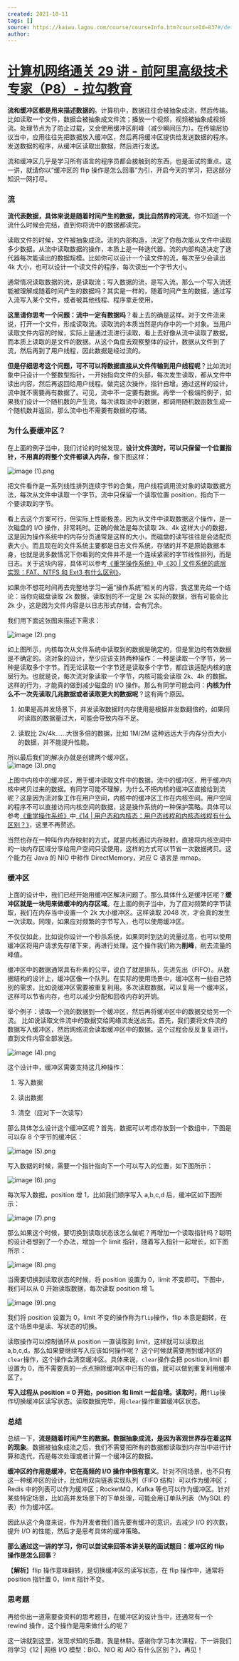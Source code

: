 ```yaml
---
created: 2021-10-11
tags: []
source: https://kaiwu.lagou.com/course/courseInfo.htm?courseId=837#/detail/pc?id=7263
author: 
---
```


# [计算机网络通关 29 讲 - 前阿里高级技术专家（P8）- 拉勾教育](https://kaiwu.lagou.com/course/courseInfo.htm?courseId=837#/detail/pc?id=7263)


**流和缓冲区都是用来描述数据的**。计算机中，数据往往会被抽象成流，然后传输。比如读取一个文件，数据会被抽象成文件流；播放一个视频，视频被抽象成视频流。处理节点为了防止过载，又会使用缓冲区削峰（减少瞬间压力）。在传输层协议当中，应用往往先把数据放入缓冲区，然后再将缓冲区提供给发送数据的程序。发送数据的程序，从缓冲区读取出数据，然后进行发送。

流和缓冲区几乎是学习所有语言的程序员都会接触到的东西，也是面试的重点。这一讲，就请你以“缓冲区的 flip 操作是怎么回事”为引，开启今天的学习，把这部分知识一网打尽。

### 流

**流代表数据，具体来说是随着时间产生的数据，类比自然界的河流**。你不知道一个流什么时候会完结，直到你将流中的数据都读完。

读取文件的时候，文件被抽象成流。流的内部构造，决定了你每次能从文件中读取多少数据。从流中读取数据的操作，本质上是一种迭代器。流的内部构造决定了迭代器每次能读出的数据规模。比如你可以设计一个读文件的流，每次至少会读出 4k 大小，也可以设计一个读文件的程序，每次读出一个字节大小。

通常情况读取数据的流，是读取流；写入数据的流，是写入流。那么一个写入流还能被理解成随着时间产生的数据吗？其实是一样的，随着时间产生的数据，通过写入流写入某个文件，或者被其他线程、程序拿走使用。

**这里请你思考一个问题：流中一定有数据吗**？看上去的确是这样。对于文件流来说，打开一个文件，形成读取流。读取流的本质当然是内存中的一个对象。当用户读取文件内容的时候，实际上是通过流进行读取，看上去好像从流中读取了数据，而本质上读取的是文件的数据。从这个角度去观察整体的设计，数据从文件到了流，然后再到了用户线程，因此数据是经过流的。

**但是仔细思考这个问题，可不可以将数据直接从文件传输到用户线程呢**？比如流对象中只设计一个整数型指针，一开始指向文件的头部，每次发生读取，都从文件中读出内容，然后再返回给用户线程。做完这次操作，指针自增。通过这样的设计，流中就不需要再有数据了。可见，流中不一定要有数据。再举一个极端的例子，如果我们设计一个随机数的产生流，每次读取流中的数据，都调用随机数函数生成一个随机数并返回，那么流中也不需要有数据的存储。

### 为什么要缓冲区？

在上面的例子当中，我们讨论的时候发现，**设计文件流时，可以只保留一个位置指针，不用真的将整个文件都读入内存**，像下图这样：

![image (1).png](https://s0.lgstatic.com/i/image6/M00/3F/41/CioPOWCc7EGAXTgYAAA-VYH_0W4280.png)

把文件看作是一系列线性排列连续字节的合集，用户线程调用流对象的读取数据方法，每次从文件中读取一个字节。流中只保留一个读取位置 position，指向下一个要读取的字节。

看上去这个方案可行，但实际上性能极差。因为从文件中读取数据这个操作，是一次磁盘的 I/O 操作，非常耗时。正确的做法是每次读取 2k、4k 这样大小的数据，这是因为操作系统中的内存分页通常是这样的大小，而磁盘的读写往往是会适配页表大小。而且现在的文件系统主要都是日志文件系统，存储的并不是原始数据本身，也就是说多数情况下你看到的文件并不是一个连续紧密的字节线性排列，而是日志。关于这块内容，具体可以参考[《重学操作系统》](https://shenceyun.lagou.com/t/Axo?fileGuid=xxQTRXtVcqtHK6j8)中[《30 | 文件系统的底层实现：FAT、NTFS 和 Ext3 有什么区别》](https://kaiwu.lagou.com/course/courseInfo.htm?courseId=478#/detail/pc?id=4640&fileGuid=xxQTRXtVcqtHK6j8)。

如果你不想花时间再去完整地学习一遍“操作系统”相关的内容，我这里先给一个结论：当你向磁盘读取 2k 数据，读取到的不一定是 2k 实际的数据，很有可能会比 2k 少，这是因为文件内容是以日志形式存储，会有冗余。

我们用下面这张图来描述下需求：

![image (2).png](https://s0.lgstatic.com/i/image6/M00/3F/38/Cgp9HWCc7EuAEXd-AABijDxq3f0281.png)

如上图所示，内核每次从文件系统中读取到的数据是确定的，但是里边的有效数据是不确定的。流对象的设计，至少应该支持两种操作：一种是读取一个字节，另一种是读取多个字节。而无论读取一个字节还是读取多个字节，都应该适配内核的底层行为。也就是说，每次流对象读取一个字节，内核可能会读取 2k、4k 的数据。这样的行为，才能真的做到减少磁盘的 I/O 操作。那么有同学可能会问：**内核为什么不一次先读取几兆数据或者读取更大的数据呢**？这有两个原因。

1.  如果是高并发场景下，并发读取数据时内存使用是根据并发数翻倍的，如果同时读取的数据量过大，可能会导致内存不足。
    
2.  读取比 2k/4k……大很多倍的数据，比如 1M/2M 这种远远大于内存分页大小的数据，并不能提升性能。
    

所以最后我们的解决办就是创建两个缓冲区。  
![image (3).png](https://s0.lgstatic.com/i/image6/M00/3F/41/CioPOWCc7FOAY74mAABunaVJG8c103.png)

上图中内核中的缓冲区，用于缓冲读取文件中的数据。流中的缓冲区，用于缓冲内核中拷贝过来的数据。有同学可能不理解，为什么不把内核的缓冲区直接给到流呢？这是因为流对象工作在用户空间，内核中的缓冲区工作在内核空间。用户空间的程序不可以直接访问内核空间的数据，这是操作系统的一种保护策略。具体可以参考[《重学操作系统》](https://shenceyun.lagou.com/t/Axo?fileGuid=xxQTRXtVcqtHK6j8)中[《14 | 用户态和内核态：用户态线程和内核态线程有什么区别？》](https://kaiwu.lagou.com/course/courseInfo.htm?courseId=478#/detail/pc?id=4621&fileGuid=xxQTRXtVcqtHK6j8)，这里不再赘述。

当然也存在一种叫作内存映射的方式，就是内核通过内存映射，直接将内核空间中的一块内存区域分享给用户空间只读使用，这样的方式可以节省一次数据拷贝。这个能力在 Java 的 NIO 中称作 DirectMemory，对应 C 语言是 mmap。

### 缓冲区

上面的设计中，我们已经开始用缓冲区解决问题了。那么具体什么是缓冲区呢？**缓冲区就是一块用来做缓冲的内存区域**。在上面的例子当中，为了应对频繁的字节读取，我们在内存当中设置一个 2k 大小缓冲区。这样读取 2048 次，才会真的发生一次读取。同理，如果应对频繁的字节写入，也可以使用缓冲区。

不仅仅如此，比如说你设计一个秒杀系统，如果同时到达的流量过高，也可以使用缓冲区将用户请求先存储下来，再进行处理。这个操作我们称为**削峰**，削去流量的峰值。

缓冲区中的数据通常具有朴素的公平，说白了就是排队，先进先出（FIFO）。从数据结构的设计上，缓冲区像一个队列。在实际的使用场景中，缓冲区有一些自己特别的需求，比如说缓冲区需要被重复利用。多次读取数据，可以复用一个缓冲区，这样可以节省内存，也可以减少分配和回收内存的开销。

举个例子：读取一个流的数据到一个缓冲区，然后再将缓冲区中的数据交给另一个流。 比如说读取文件流中的数据交给网络流发送出去。首先，我们要将文件流的数据写入缓冲区，然后网络流会读取缓冲区中的数据。这个过程会反反复复进行，直到文件内容全部发送。

![image (4).png](https://s0.lgstatic.com/i/image6/M00/3F/39/Cgp9HWCc7FyAXfXEAAAq7KmWVB0551.png)

这个设计中，缓冲区需要支持这几种操作：

1.  写入数据
    
2.  读出数据
    
3.  清空（应对下一次读写）
    

那么具体怎么设计这个缓冲区呢？首先，数据可以考虑存放到一个数组中，下图是可以存 8 个字节的缓冲区：

![image (5).png](https://s0.lgstatic.com/i/image6/M00/3F/41/CioPOWCc7GKALJE3AAAiBCuuQGs788.png)

写入数据的时候，需要一个指针指向下一个可以写入的位置，如下图所示：

![image (6).png](https://s0.lgstatic.com/i/image6/M01/3F/39/Cgp9HWCc7GmAPDUjAAAp4S0qvO4882.png)

每次写入数据，position 增 1，比如我们顺序写入 a,b,c,d 后，缓冲区如下图所示：

![image (7).png](https://s0.lgstatic.com/i/image6/M00/3F/41/CioPOWCc7G6AR_IPAAAsmx_1ZgU002.png)

那么如果这个时候，要切换到读取状态该怎么做呢？再增加一个读取指针吗？聪明的设计者想到了一个办法，增加一个 limit 指针，随着写入指针一起增长，如下图所示：

![image (8).png](https://s0.lgstatic.com/i/image6/M01/3F/39/Cgp9HWCc7I6AG-eIAAAybpue6JE861.png)

当需要切换到读取状态的时候，将 position 设置为 0，limit 不变即可。下图中，我们可以从 0 开始读取数据，每次读取 position 增 1。

![image (9).png](https://s0.lgstatic.com/i/image6/M01/3F/39/Cgp9HWCc7JeAcU-TAAAyI3T_OMM716.png)

我们将 position 设置为 0，limit 不变的操作称为`flip`操作，flip 本意是翻转，在这个场景中是读、写状态的切换。

读取操作可以控制循环从 position 一直读取到 limit，这样就可以读取出 a,b,c,d。那么如果要继续写入应该如何操作呢？ 这个时候就需要用到缓冲区的`clear`操作，这个操作会清空缓冲区。具体来说，`clear`操作会把 position,limit 都设置为 0，而不需要真的一点点擦除缓冲区中已有的值，就可以做到重复利用缓冲区了。

**写入过程从 position = 0 开始，position 和 limit 一起自增。读取时，用**`flip`操作切换缓冲区读写状态。读取数据完毕，用`clear`操作重置缓冲区状态。

### 总结

总结一下，**流是随着时间产生的数据。数据抽象成流，是因为客观世界存在着这样的现象**。数据被抽象成流之后，我们不需要把所有的数据都读取到内存当中进行计算和迭代，而是每次处理或者计算一个缓冲区的数据。

**缓冲区的作用是缓冲，它在高频的 I/O 操作中很有意义**。针对不同场景，也不只有这一种缓冲区的设计，比如用双向链表实现队列（FIFO 结构）可以作为缓冲区；Redis 中的列表可以作为缓冲区；RocketMQ，Kafka 等也可以作为缓冲区。针对某些特定场景，比如高并发场景下的下单处理，可能会用订单队列表（MySQL 的表）作为缓冲区。

因此从这个角度来说，作为开发者我们首先要有缓冲的意识，去减少 I/O 的次数，提升 I/O 的性能，然后才是思考具体的缓冲策略。

**那么通过这一讲的学习，你可以尝试来回答本讲关联的面试题目：缓冲区的 flip 操作是怎么回事**？

【**解析**】flip 操作意味翻转，是切换缓冲区的读写状态，在 flip 操作中，通常将 position 指针置 0，limit 指针不变。

### 思考题

再给你出一道需要查资料的思考题目，在缓冲区的设计当中，还通常有一个 rewind 操作，这个操作是用来做什么的呢？

这一讲就到这里，发现求知的乐趣，我是林䭽。感谢你学习本次课程，下一讲我们将学习《12 | 网络 I/O 模型：BIO、NIO 和 AIO 有什么区别？》，再见！
